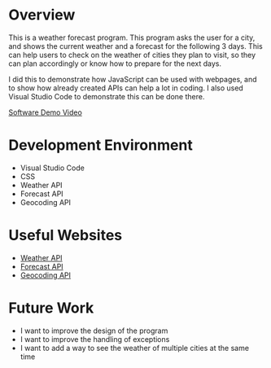 # Overview

This is a weather forecast program. This program asks the user for a city, and shows the current weather and a forecast for the following 3 days. This can help users to check on the weather of cities they plan to visit, so they can plan accordingly or know how to prepare for the next days.

I did this to demonstrate how JavaScript can be used with webpages, and to show how already created APIs can help a lot in coding. I also used Visual Studio Code to demonstrate this can be done there.

[Software Demo Video](http://youtube.link.goes.here)

# Development Environment

- Visual Studio Code
- CSS
- Weather API
- Forecast API
- Geocoding API

# Useful Websites

- [Weather API](https://openweathermap.org/current)
- [Forecast API](https://openweathermap.org/forecast5)
- [Geocoding API](https://openweathermap.org/api/geocoding-api)

# Future Work

- I want to improve the design of the program
- I want to improve the handling of exceptions
- I want to add a way to see the weather of multiple cities at the same time
